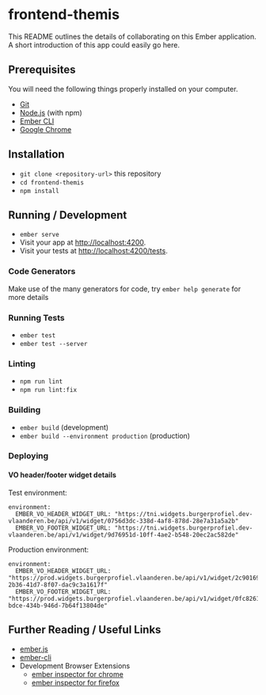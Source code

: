 # frontend-themis

This README outlines the details of collaborating on this Ember application.
A short introduction of this app could easily go here.

## Prerequisites

You will need the following things properly installed on your computer.

* [Git](https://git-scm.com/)
* [Node.js](https://nodejs.org/) (with npm)
* [Ember CLI](https://ember-cli.com/)
* [Google Chrome](https://google.com/chrome/)

## Installation

* `git clone <repository-url>` this repository
* `cd frontend-themis`
* `npm install`

## Running / Development

* `ember serve`
* Visit your app at [http://localhost:4200](http://localhost:4200).
* Visit your tests at [http://localhost:4200/tests](http://localhost:4200/tests).

### Code Generators

Make use of the many generators for code, try `ember help generate` for more details

### Running Tests

* `ember test`
* `ember test --server`

### Linting

* `npm run lint`
* `npm run lint:fix`

### Building

* `ember build` (development)
* `ember build --environment production` (production)

### Deploying

#### VO header/footer widget details

Test environment:
```
environment:
  EMBER_VO_HEADER_WIDGET_URL: "https://tni.widgets.burgerprofiel.dev-vlaanderen.be/api/v1/widget/0756d3dc-338d-4af8-878d-28e7a31a5a2b"
  EMBER_VO_FOOTER_WIDGET_URL: "https://tni.widgets.burgerprofiel.dev-vlaanderen.be/api/v1/widget/9d76951d-10ff-4ae2-b548-20ec2ac582de"
```

Production environment:
```
environment:
  EMBER_VO_HEADER_WIDGET_URL: "https://prod.widgets.burgerprofiel.vlaanderen.be/api/v1/widget/2c901692-2b36-41d7-8f07-dac9c3a1617f"
  EMBER_VO_FOOTER_WIDGET_URL: "https://prod.widgets.burgerprofiel.vlaanderen.be/api/v1/widget/0fc82613-bdce-434b-946d-7b64f13804de"
```

## Further Reading / Useful Links

* [ember.js](https://emberjs.com/)
* [ember-cli](https://ember-cli.com/)
* Development Browser Extensions
  * [ember inspector for chrome](https://chrome.google.com/webstore/detail/ember-inspector/bmdblncegkenkacieihfhpjfppoconhi)
  * [ember inspector for firefox](https://addons.mozilla.org/en-US/firefox/addon/ember-inspector/)
